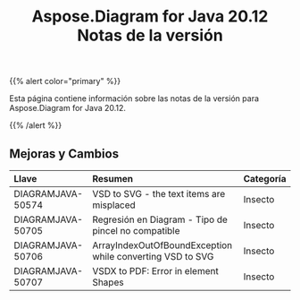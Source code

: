 ﻿---
title: Aspose.Diagram for Java 20.12 Notas de la versión
type: docs
weight: 8
url: /es/java/aspose-diagram-for-java-20-12-release-notes/
---
{{% alert color="primary" %}}

Esta página contiene información sobre las notas de la versión para Aspose.Diagram for Java 20.12.

{{% /alert %}}
## **Mejoras y Cambios**  ##

|**Llave**|**Resumen**|**Categoría**|
|:- |:- |:- |
|DIAGRAMJAVA-50574|VSD to SVG - the text items are misplaced|Insecto|
|DIAGRAMJAVA-50705|Regresión en Diagram - Tipo de pincel no compatible|Insecto|
|DIAGRAMJAVA-50706|ArrayIndexOutOfBoundException while converting VSD to SVG|Insecto|
|DIAGRAMJAVA-50707|VSDX to PDF: Error in element Shapes|Insecto|

